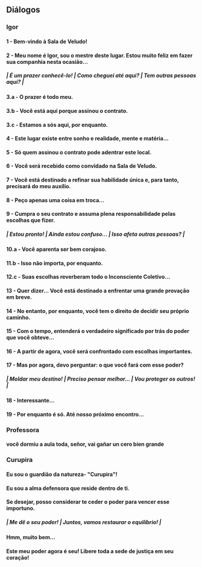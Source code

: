 ## Diálogos 
### Igor
#### 1 - Bem-vindo à Sala de Veludo!
#### 2 - Meu nome é Igor, sou o mestre deste lugar. Estou muito feliz em fazer sua companhia nesta ocasião...

##### | É um prazer conhecê-lo! | Como cheguei até aqui? | Tem outras pessoas aqui? |

#### 3.a - O prazer é todo meu.
#### 3.b - Você está aqui porque assinou o contrato.
#### 3.c - Estamos a sós aqui, por enquanto.

#### 4 - Este lugar existe entre sonho e realidade, mente e matéria...
#### 5 - Só quem assinou o contrato pode adentrar este local.
#### 6 - Você será recebido como convidado na Sala de Veludo.
#### 7 - Você está destinado a refinar sua habilidade única e, para tanto, precisará do meu auxílio.
#### 8 - Peço apenas uma coisa em troca...
#### 9 - Cumpra o seu contrato e assuma plena responsabilidade pelas escolhas que fizer.

##### | Estou pronto! | Ainda estou confuso... | Isso afeta outras pessoas? |

#### 10.a - Você aparenta ser bem corajoso.
#### 11.b - Isso não importa, por enquanto.
#### 12.c - Suas escolhas reverberam todo o Inconsciente Coletivo...

#### 13 - Quer dizer... Você está destinado a enfrentar uma grande provação em breve.
#### 14 - No entanto, por enquanto, você tem o direito de decidir seu próprio caminho.
#### 15 - Com o tempo, entenderá o verdadeiro significado por trás do poder que você obteve...
#### 16 - A partir de agora, você será confrontado com escolhas importantes.
#### 17 - Mas por agora, devo perguntar: o que você fará com esse poder?

##### | Moldar meu destino! | Preciso pensar melhor... | Vou proteger os outros! |

#### 18 - Interessante...
#### 19 - Por enquanto é só. Até nosso próximo encontro...


### Professora
#### você dormiu a aula toda, señor, vai gañar un cero bien grande

### Curupira
#### Eu sou o guardião da natureza- "Curupira"!
#### Eu sou a alma defensora que reside dentro de ti.
#### Se desejar, posso considerar te ceder o poder para vencer esse importuno.
##### | Me dê o seu poder! | Juntos, vamos restaurar o equilíbrio! |
#### Hmm, muito bem...
#### Este meu poder agora é seu! Libere toda a sede de justiça em seu coração!
